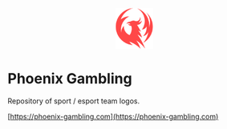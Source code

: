 <p align="center">
  <img src="phoenix.png" width="75" alt="Phoenix Gambling">
</p>

# Phoenix Gambling

Repository of sport / esport team logos.

[https://phoenix-gambling.com](https://phoenix-gambling.com)